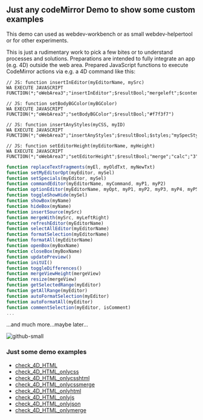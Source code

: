 ## Just any codeMirror Demo to show some custom examples

This demo can used as webdev-workbench or as small webdev-helpertool  or for other experiments.

This is just a rudimentary work to pick a few bites or to understand processes and solutions. Preparations are intended to fully integrate an app (e.g. 4D) outside the web area. Prepared JavaScript functions to execute CodeMirror actions via e.g. a 4D command like this:
```4d
// JS: function insertInEditor(myEditorName, mySrc)
WA EXECUTE JAVASCRIPT FUNCTION(*;"oWebArea3";"insertInEditor";$resultBool;"mergeleft";$contentText)
```
```4d
// JS: function setBodyBGColor(myBGColor)
WA EXECUTE JAVASCRIPT FUNCTION(*;"oWebArea3";"setBodyBGColor";$resultBool;"#f7f3f7")
```
```4d
// JS: function insertAnyStyles(myCSS, myID)
WA EXECUTE JAVASCRIPT FUNCTION(*;"oWebArea3";"insertAnyStyles";$resultBool;$styles;"mySpecStyles1")
```
```4d
// JS: function setEditorHeight(myEditorName, myHeight)
WA EXECUTE JAVASCRIPT FUNCTION(*;"oWebArea3";"setEditorHeight";$resultBool;"merge";"calc";"3")
```
```javascript
function replaceTextFragments(myEl, myOldTxt, myNewTxt)
function setMyEditorOpt(myEditor, mySel)
function setSpecials(myEditor, mySel)
function commandEditor(myEditorName, myCommand, myP1, myP2)
function optionEditor(myEditorName, myOpt, myP1, myP2, myP3, myP4, myP5)
function toggleShowHide(mySel)
function showBox(myName)
function hideBox(myName)
function insertSource(mySrc)
function mergeWith(mySrc, myLeftRight)
function refreshEditor(myEditorName)
function selectAllEditor(myEditorName)
function formatSelection(myEditorName)
function formatAll(myEditorName)
function openBox(myBoxName)
function closeBox(myBoxName)
function updatePreview()
function initUI()
function toggleDifferences()
function mergeViewHeight(mergeView)
function resize(mergeView)
function getSelectedRange(myEditor)
function getAllRange(myEditor)
function autoFormatSelection(myEditor)
function autoFormatAll(myEditor)
function commentSelection(myEditor, isComment)
...
```

...and much more...maybe later...

![github-small](https://user-images.githubusercontent.com/65073460/82428184-6c381300-9a8a-11ea-9e84-9cacd433481f.png)

### Just some demo examples
- [check_4D_HTML](https://lveith.github.io/lveCodeMirrorCustomDemo/lveCodeMirrorCustomDemo/check_4D_HTML.html)
- [check_4D_HTML_onlycss](https://lveith.github.io/lveCodeMirrorCustomDemo/lveCodeMirrorCustomDemo/check_4D_HTML_onlycss.html)
- [check_4D_HTML_onlycsshtml](https://lveith.github.io/lveCodeMirrorCustomDemo/lveCodeMirrorCustomDemo/check_4D_HTML_onlycsshtml.html)
- [check_4D_HTML_onlycssmerge](https://lveith.github.io/lveCodeMirrorCustomDemo/lveCodeMirrorCustomDemo/check_4D_HTML_onlycssmerge.html)
- [check_4D_HTML_onlyhtml](https://lveith.github.io/lveCodeMirrorCustomDemo/lveCodeMirrorCustomDemo/check_4D_HTML_onlyhtml.html)
- [check_4D_HTML_onlyjs](https://lveith.github.io/lveCodeMirrorCustomDemo/lveCodeMirrorCustomDemo/check_4D_HTML_onlyjs.html)
- [check_4D_HTML_onlyjson](https://lveith.github.io/lveCodeMirrorCustomDemo/lveCodeMirrorCustomDemo/check_4D_HTML_onlyjson.html)
- [check_4D_HTML_onlymerge](https://lveith.github.io/lveCodeMirrorCustomDemo/lveCodeMirrorCustomDemo/check_4D_HTML_onlymerge.html)
